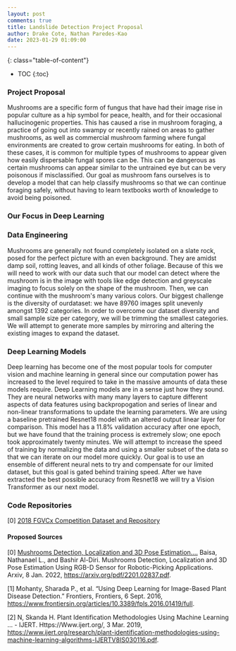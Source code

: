```yaml
---
layout: post
comments: true
title: Landslide Detection Project Proposal
author: Drake Cote, Nathan Paredes-Kao
date: 2023-01-29 01:09:00
---
```


>
<!--more-->
{: class="table-of-content"}
* TOC
{:toc}

### Project Proposal

Mushrooms are a specific form of fungus that have had their image rise in popular culture as a hip symbol for peace, health, and for their occasional hallucinogenic properties. This has caused a rise in mushroom foraging, a practice of going out into swampy or recently rained on areas to gather mushrooms, as well as commercial mushroom farming where fungal environments are created to grow certain mushrooms for eating. In both of these cases, it is common for multiple types of mushrooms to appear given how easily dispersable fungal spores can be. This can be dangerous as certain mushrooms can appear similar to the untrained eye but can be very poisonous if misclassified. Our goal as mushroom fans ourselves is to develop a model that can help classify mushrooms so that we can continue foraging safely, without having to learn textbooks worth of knowledge to avoid being poisoned. 

### Our Focus in Deep Learning
### Data Engineering

Mushrooms are generally not found completely isolated on a slate rock, posed for the perfect picture with an even background. They are amidst damp soil, rotting leaves, and all kinds of other foliage. Because of this we will need to work with our data such that our model can detect where the mushroom is in the image with tools like edge detection and greyscale imaging to focus solely on the shape of the mushroom. Then, we can continue with the mushroom's many various colors. Our biggest challenge is the diversity of ourdataset: we have 89760 images split unevenly amongst 1392 categories. In order to overcome our dataset diversity and small sample size per category, we will be trimming the smallest categories. We will attempt to generate more samples by mirroring and altering the existing images to expand the dataset.

### Deep Learning Models 

Deep learning has become one of the most popular tools for computer vision and machine learning in general since our computation power has increased to the level required to take in the massive amounts of data these models require. Deep Learning models are in a sense just how they sound. They are neural networks with many many layers to capture different aspects of data features using backpropogation and series of linear and non-linear transformations to update the learning parameters. We are using a baseline pretrained Resnet18 model with an altered output linear layer for comparison. This model has a 11.8% validation accuracy after one epoch, but we have found that the training process is extremely slow; one epoch took approximately twenty minutes. We will attempt to increase the speed of training by normalizing the data and using a smaller subset of the data so that we can iterate on our model more quickly. Our goal is to use an ensemble of different neural nets to try and compensate for our limited dataset, but this goal is gated behind training speed. After we have extracted the best possible accuracy from Resnet18 we will try a Vision Transformer as our next model.

### Code Repositories

[0] [2018 FGVCx Competition Dataset and Repository](https://github.com/visipedia/fgvcx_fungi_comp#data) 

#### Proposed Sources

[0] [Mushrooms Detection, Localization and 3D Pose Estimation....](https://arxiv.org/pdf/2201.02837.pdf) Baisa, Nathanael L., and Bashir Al-Diri. Mushrooms Detection, Localization and 3D Pose Estimation Using RGB-D Sensor for Robotic-Picking Applications. Arxiv, 8 Jan. 2022, https://arxiv.org/pdf/2201.02837.pdf. 

[1] Mohanty, Sharada P., et al. “Using Deep Learning for Image-Based Plant Disease Detection.” Frontiers, Frontiers, 6 Sept. 2016, https://www.frontiersin.org/articles/10.3389/fpls.2016.01419/full. 

[2] N, Skanda H. Plant Identification Methodologies Using Machine Learning ... - IJERT. Https://Www.ijert.org/, 3 Mar. 2019, https://www.ijert.org/research/plant-identification-methodologies-using-machine-learning-algorithms-IJERTV8IS030116.pdf. 
